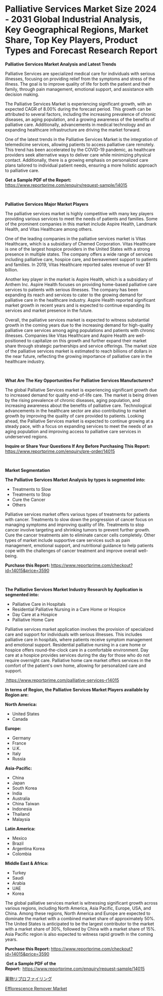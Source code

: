 <p><h1>Palliative Services Market Size 2024 - 2031 Global Industrial Analysis, Key Geographical Regions, Market Share, Top Key Players, Product Types and Forecast Research Report</h1></p><p><strong>Palliative Services Market Analysis and Latest Trends</strong></p>
<p><p>Palliative Services are specialized medical care for individuals with serious illnesses, focusing on providing relief from the symptoms and stress of the illness. The goal is to improve quality of life for both the patient and their family, through pain management, emotional support, and assistance with decision making.</p><p>The Palliative Services Market is experiencing significant growth, with an expected CAGR of 8.00% during the forecast period. This growth can be attributed to several factors, including the increasing prevalence of chronic diseases, an aging population, and a growing awareness of the benefits of palliative care. Additionally, advancements in medical technology and an expanding healthcare infrastructure are driving the market forward.</p><p>One of the latest trends in the Palliative Services Market is the integration of telemedicine services, allowing patients to access palliative care remotely. This trend has been accelerated by the COVID-19 pandemic, as healthcare providers seek alternative ways to deliver care while minimizing physical contact. Additionally, there is a growing emphasis on personalized care plans tailored to individual patient needs, ensuring a more holistic approach to palliative care.</p></p>
<p><strong>Get a Sample PDF of the Report:&nbsp;</strong> <a href="https://www.reportprime.com/enquiry/request-sample/14015">https://www.reportprime.com/enquiry/request-sample/14015</a></p>
<p>&nbsp;</p>
<p><strong>Palliative Services Major Market Players</strong></p>
<p><p>The palliative services market is highly competitive with many key players providing various services to meet the needs of patients and families. Some of the prominent companies in this market include Aspire Health, Landmark Health, and Vitas Healthcare among others.</p><p>One of the leading companies in the palliative services market is Vitas Healthcare, which is a subsidiary of Chemed Corporation. Vitas Healthcare is one of the largest hospice providers in the United States with a strong presence in multiple states. The company offers a wide range of services including palliative care, hospice care, and bereavement support to patients and families. In 2019, Vitas Healthcare reported sales revenue of over $1 billion.</p><p>Another key player in the market is Aspire Health, which is a subsidiary of Anthem Inc. Aspire Health focuses on providing home-based palliative care services to patients with serious illnesses. The company has been expanding its reach and services to cater to the growing demand for palliative care in the healthcare industry. Aspire Health reported significant market growth in recent years and is expected to continue expanding its services and market presence in the future.</p><p>Overall, the palliative services market is expected to witness substantial growth in the coming years due to the increasing demand for high-quality palliative care services among aging populations and patients with chronic illnesses. Companies like Vitas Healthcare and Aspire Health are well-positioned to capitalize on this growth and further expand their market share through strategic partnerships and service offerings. The market size of the palliative services market is estimated to reach billions of dollars in the near future, reflecting the growing importance of palliative care in the healthcare industry.</p></p>
<p>&nbsp;</p>
<p><strong>What Are The Key Opportunities For Palliative Services Manufacturers?</strong></p>
<p><p>The global Palliative Services market is experiencing significant growth due to increased demand for quality end-of-life care. The market is being driven by the rising prevalence of chronic diseases, aging population, and increasing awareness about the benefits of palliative care. Technological advancements in the healthcare sector are also contributing to market growth by improving the quality of care provided to patients. Looking ahead, the Palliative Services market is expected to continue growing at a steady pace, with a focus on expanding services to meet the needs of an aging population and improving access to palliative care services in underserved regions.</p></p>
<p><strong>Inquire or Share Your Questions If Any Before Purchasing This Report:</strong> <a href="https://www.reportprime.com/enquiry/pre-order/14015">https://www.reportprime.com/enquiry/pre-order/14015</a></p>
<p>&nbsp;</p>
<p><strong>Market Segmentation</strong></p>
<p><strong>The Palliative Services Market Analysis by types is segmented into:</strong></p>
<p><ul><li>Treatments to Slow</li><li>Treatments to Stop</li><li>Cure the Cancer</li><li>Others</li></ul></p>
<p><p>Palliative services market offers various types of treatments for patients with cancer. Treatments to slow down the progression of cancer focus on managing symptoms and improving quality of life. Treatments to stop cancer involve targeting and shrinking tumors to prevent further growth. Cure the cancer treatments aim to eliminate cancer cells completely. Other types of market include supportive care services such as pain management, emotional support, and nutritional guidance to help patients cope with the challenges of cancer treatment and improve overall well-being.</p></p>
<p><strong>Purchase this Report:&nbsp;</strong><a href="https://www.reportprime.com/checkout?id=14015&price=3590">https://www.reportprime.com/checkout?id=14015&price=3590</a></p>
<p>&nbsp;</p>
<p><strong>The Palliative Services Market Industry Research by Application is segmented into:</strong></p>
<p><ul><li>Palliative Care in Hospitals</li><li>Residential Palliative Nursing in a Care Home or Hospice</li><li>Day Care at a Hospice</li><li>Palliative Home Care</li></ul></p>
<p><p>Palliative services market application involves the provision of specialized care and support for individuals with serious illnesses. This includes palliative care in hospitals, where patients receive symptom management and emotional support. Residential palliative nursing in a care home or hospice offers round-the-clock care in a comfortable environment. Day care at a hospice provides services during the day for those who do not require overnight care. Palliative home care market offers services in the comfort of the patient's own home, allowing for personalized care and support.</p></p>
<p><a href="https://www.reportprime.com/palliative-services-r14015">&nbsp;https://www.reportprime.com/palliative-services-r14015</a></p>
<p><strong>In terms of Region, the Palliative Services Market Players available by Region are:</strong></p>
<p>
    <p> <strong> North America: </strong>
        <ul>
            <li>United States</li>
            <li>Canada</li>
        </ul>
        </p> 
    <p> <strong> Europe: </strong>
        <ul>
            <li>Germany</li>
            <li>France</li>
            <li>U.K.</li>
            <li>Italy</li>
            <li>Russia</li>
        </ul>
        </p> 
    <p> <strong> Asia-Pacific: </strong>
        <ul>
            <li>China</li>
            <li>Japan</li>
            <li>South Korea</li>
            <li>India</li>
            <li>Australia</li>
            <li>China Taiwan</li>
            <li>Indonesia</li>
            <li>Thailand</li>
            <li>Malaysia</li>
        </ul>
        </p> 
    <p> <strong> Latin America: </strong>
        <ul>
            <li>Mexico</li>
            <li>Brazil</li>
            <li>Argentina Korea</li>
            <li>Colombia</li>
        </ul>
        </p> 
    <p> <strong> Middle East & Africa: </strong>
        <ul>
            <li>Turkey</li>
            <li>Saudi</li>
            <li>Arabia</li>
            <li>UAE</li>
            <li>Korea</li>
        </ul>
    </p>
    </p>
<p><p>The global palliative services market is witnessing significant growth across various regions, including North America, Asia Pacific, Europe, USA, and China. Among these regions, North America and Europe are expected to dominate the market with a combined market share of approximately 50%. The United States is anticipated to be the largest contributor to the market with a market share of 30%, followed by China with a market share of 15%. Asia Pacific region is also expected to witness rapid growth in the coming years.</p></p>
<p><strong>Purchase this Report: </strong><a href="https://www.reportprime.com/checkout?id=14015&price=3590">https://www.reportprime.com/checkout?id=14015&price=3590</a></p>
<p>&nbsp;<strong>Get a Sample PDF of the Report:&nbsp;&nbsp;</strong><a href="https://www.reportprime.com/enquiry/request-sample/14015">https://www.reportprime.com/enquiry/request-sample/14015</a></p>
<p><strong></strong></p>
<p><p><a href="https://github.com/oqxogxyvqe90775/Market-Research-Report-List-2/blob/main/501037980683.md">薬物リプロファイリング</a></p><p><a href="https://issuu.com/reportprime-2/docs/efflorescence-remover-market-size-2030.pptx">Efflorescence Remover Market</a></p></p>